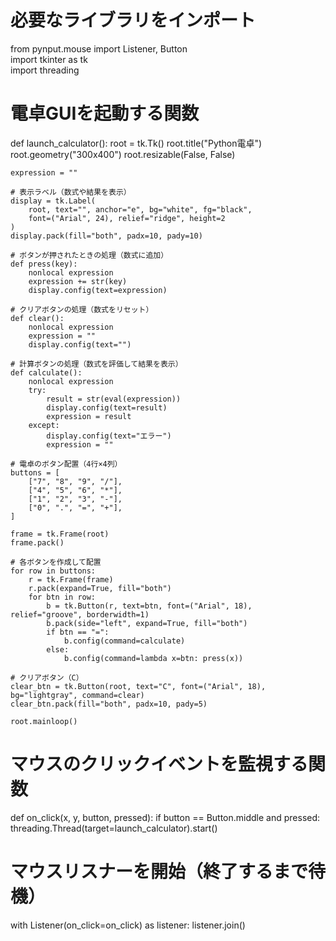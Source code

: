 # 必要なライブラリをインポート
from pynput.mouse import Listener, Button  
import tkinter as tk                       
import threading                           

# 電卓GUIを起動する関数
def launch_calculator():
    root = tk.Tk()
    root.title("Python電卓")
    root.geometry("300x400")
    root.resizable(False, False)

    expression = ""

    # 表示ラベル（数式や結果を表示）
    display = tk.Label(
        root, text="", anchor="e", bg="white", fg="black",
        font=("Arial", 24), relief="ridge", height=2
    )
    display.pack(fill="both", padx=10, pady=10)

    # ボタンが押されたときの処理（数式に追加）
    def press(key):
        nonlocal expression
        expression += str(key)
        display.config(text=expression)

    # クリアボタンの処理（数式をリセット）
    def clear():
        nonlocal expression
        expression = ""
        display.config(text="")
   
    # 計算ボタンの処理（数式を評価して結果を表示）
    def calculate():
        nonlocal expression
        try:
            result = str(eval(expression))
            display.config(text=result)
            expression = result
        except:
            display.config(text="エラー")
            expression = ""

    # 電卓のボタン配置（4行×4列）
    buttons = [
        ["7", "8", "9", "/"],
        ["4", "5", "6", "*"],
        ["1", "2", "3", "-"],
        ["0", ".", "=", "+"],
    ]

    frame = tk.Frame(root)
    frame.pack()

    # 各ボタンを作成して配置
    for row in buttons:
        r = tk.Frame(frame)
        r.pack(expand=True, fill="both")
        for btn in row:
            b = tk.Button(r, text=btn, font=("Arial", 18), relief="groove", borderwidth=1)
            b.pack(side="left", expand=True, fill="both")
            if btn == "=":
                b.config(command=calculate)
            else:
                b.config(command=lambda x=btn: press(x))

    # クリアボタン（C）
    clear_btn = tk.Button(root, text="C", font=("Arial", 18), bg="lightgray", command=clear)
    clear_btn.pack(fill="both", padx=10, pady=5)

    root.mainloop()

# マウスのクリックイベントを監視する関数
def on_click(x, y, button, pressed):
    if button == Button.middle and pressed:
        threading.Thread(target=launch_calculator).start()

# マウスリスナーを開始（終了するまで待機）
with Listener(on_click=on_click) as listener:
    listener.join()
